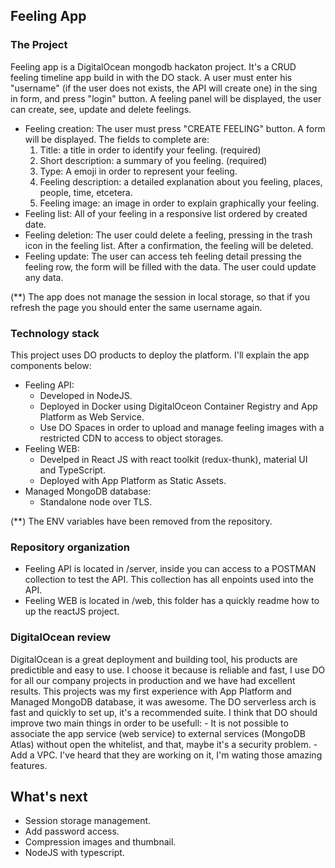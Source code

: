 ## Feeling App

### The Project

Feeling app is a DigitalOcean mongodb hackaton project. It's a CRUD feeling timeline app build in with the DO stack.
A user must enter his "username" (if the user does not exists, the API will create one) in the sing in form, and press "login" button. A feeling panel will be displayed, the user can create, see, update and delete feelings.
- Feeling creation: The user must press "CREATE FEELING" button. A form will be displayed. The fields to complete are:
	1. Title: a title in order to identify your feeling. (required)
	2. Short description: a summary of you feeling. (required)
	3. Type: A emoji in order to represent your feeling.
	4. Feeling description: a detailed explanation about you feeling, places, people, time, etcetera.
	5. Feeling image: an image in order to explain graphically your feeling.
- Feeling list: All of your feeling in a responsive list ordered by created date.
- Feeling deletion: The user could delete a feeling, pressing in the trash icon in the feeling list. After a confirmation, the feeling will be deleted.
- Feeling update: The user can access teh feeling detail pressing the feeling row, the form will be filled with the data. The user could update any data.

(**) The app does not manage the session in local storage, so that if you refresh the page you should enter the same username again.

### Technology stack

This project uses DO products to deploy the platform. I'll explain the app components below:

- Feeling API:
	- Developed in NodeJS.
	- Deployed in Docker using DigitalOceon Container Registry and App Platform as Web Service.
	- Use DO Spaces in order to upload and manage feeling images with a restricted CDN to access to object storages.
- Feeling WEB:
	- Develped in React JS with react toolkit (redux-thunk), material UI and TypeScript.
	- Deployed with App Platform as Static Assets.
- Managed MongoDB database:
	- Standalone node over TLS.

(**) The ENV variables have been removed from the repository.

### Repository organization

- Feeling API is located in /server, inside you can access to a POSTMAN collection to test the API. This collection has all enpoints used into the API.
- Feeling WEB is located in /web, this folder has a quickly readme how to up the reactJS project.

### DigitalOcean review

DigitalOcean is a great deployment and building tool, his products are predictible and easy to use. I choose it because is reliable and fast, I use DO for all our company projects in production and we have had excellent results.
This projects was my first experience with App Platform and Managed MongoDB database, it was awesome. The DO serverless arch is fast and quickly to set up, it's a recommended suite.
I think that DO should improve two main things in order to be usefull:
	- It is not possible to associate the app service (web service) to external services (MongoDB Atlas) without open the whitelist, and that, maybe it's a security problem.
	- Add a VPC.
I've heard that they are working on it, I'm wating those amazing features.

## What's next

- Session storage management.
- Add password access.
- Compression images and thumbnail.
- NodeJS with typescript.